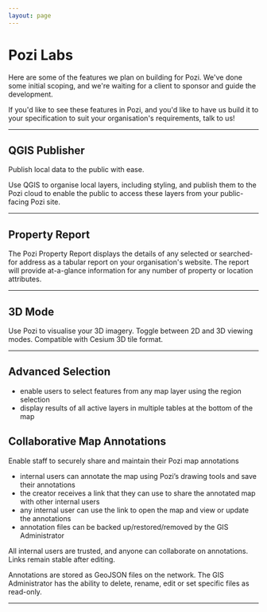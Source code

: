 ```yaml
---
layout: page
---
```


# Pozi Labs

Here are some of the features we plan on building for Pozi. We've done some initial scoping, and we're waiting for a client to sponsor and guide the development.

If you'd like to see these features in Pozi, and you'd like to have us build it to your specification to suit your organisation's requirements, talk to us!

---

## QGIS Publisher

Publish local data to the public with ease.

Use QGIS to organise local layers, including styling, and publish them to the Pozi cloud to enable the public to access these layers from your public-facing Pozi site.

---

## Property Report

The Pozi Property Report displays the details of any selected or searched-for address as a tabular report on your organisation's website. The report will provide at-a-glance information for any number of property or location attributes.

---

## 3D Mode

Use Pozi to visualise your 3D imagery. Toggle between 2D and 3D viewing modes. Compatible with Cesium 3D tile format.

---

## Advanced Selection

* enable users to select features from any map layer using the region selection
* display results of all active layers in multiple tables at the bottom of the map

## Collaborative Map Annotations

Enable staff to securely share and maintain their Pozi map annotations

* internal users can annotate the map using Pozi’s drawing tools and save their annotations
* the creator receives a link that they can use to share the annotated map with other internal users
* any internal user can use the link to open the map and view or update the annotations
* annotation files can be backed up/restored/removed by the GIS Administrator

All internal users are trusted, and anyone can collaborate on annotations. Links remain stable after editing.

Annotations are stored as GeoJSON files on the network. The GIS Administrator has the ability to delete, rename, edit or set specific files as read-only.

---

